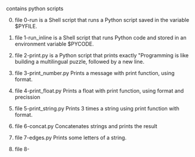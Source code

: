contains python scripts

0. file 0-run is a Shell script that runs a Python script saved in the variable $PYFILE.

1. file 1-run_inline is a Shell script that runs Python code and stored in an environment variable $PYCODE.

2. file 2-print.py is  a Python script that prints exactly "Programming is like building a multilingual puzzle, followed by a new line.

3. file 3-print_number.py Prints a message with print function, using format.

4. file 4-print_float.py Prints a float with print function, using format and precission

5. file 5-print_string.py Prints 3 times a string using print function with format.

6. file 6-concat.py Concatenates strings and prints the result

7. file 7-edges.py Prints some letters of a string.

8. file 8-
